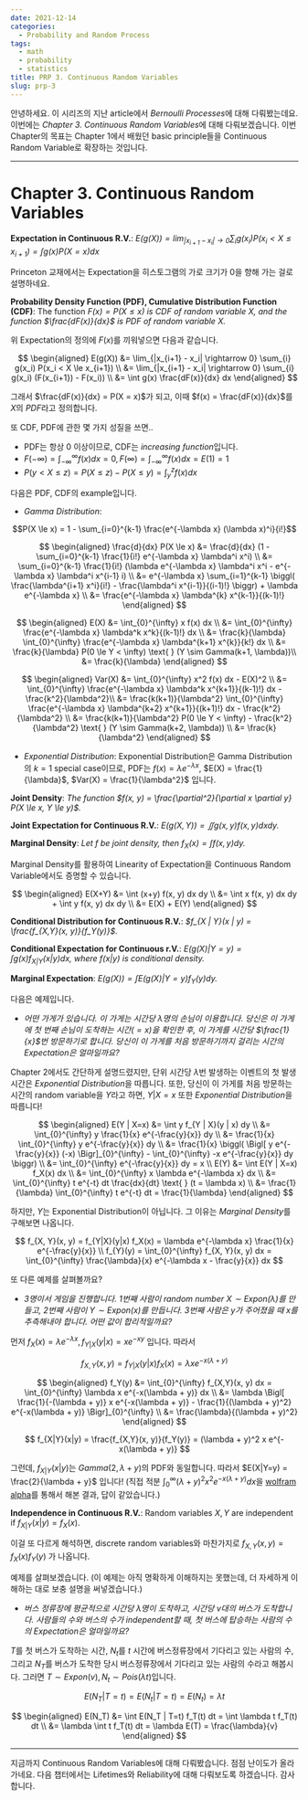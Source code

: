 ```yaml
---
date: 2021-12-14
categories:
  - Probability and Random Process
tags:
  - math
  - probability
  - statistics
title: PRP 3. Continuous Random Variables
slug: prp-3
---
```


안녕하세요. 이 시리즈의 지난 article에서 *Bernoulli Processes*에 대해 다뤄봤는데요. 이번에는 *Chapter 3. Continuous Random Variables*에 대해 다뤄보겠습니다. 이번 Chapter의 목표는 Chapter 1에서 배웠던 basic principle들을 Continuous Random Variable로 확장하는 것입니다.

<!-- more -->
---

# Chapter 3. Continuous Random Variables

**Expectation in Continuous R.V.**: *$E(g(X)) = \lim_{|x_{i+1} - x_i| \rightarrow 0} \sum_{i} g(x_i) P(x_i < X \le x_{i+1}) = \int g(x) P(X=x) dx$*

Princeton 교재에서는 Expectation을 히스토그램의 가로 크기가 0을 향해 가는 걸로 설명하네요.

**Probability Density Function (PDF), Cumulative Distribution Function (CDF)**: The function *$F(x) = P(X \le x)$ is CDF of random variable $X$, and the function $\frac{dF(x)}{dx}$ is PDF of random variable $X$.*

위 Expectation의 정의에 $F(x)$를 끼워넣으면 다음과 같습니다.

$$
\begin{aligned}
E(g(X)) &= \lim_{|x_{i+1} - x_i| \rightarrow 0} \sum_{i} g(x_i) P(x_i < X \le x_{i+1}) \\
&= \lim_{|x_{i+1} - x_i| \rightarrow 0} \sum_{i} g(x_i) (F(x_{i+1}) - F(x_i)) \\
&= \int g(x) \frac{dF(x)}{dx} dx
\end{aligned}
$$

그래서 $\frac{dF(x)}{dx} = P(X = x)$가 되고, 이때 $f(x) = \frac{dF(x)}{dx}$를 $X$의 *PDF*라고 정의합니다.

또 CDF, PDF에 관한 몇 가지 성질을 쓰면..

- PDF는 항상 0 이상이므로, CDF는 *increasing function*입니다.
- $F(-\infty) = \int_{-\infty}^{\infty} f(x) dx = 0, F(\infty) = \int_{-\infty}^{\infty} f(x) dx = E(1) = 1$
- $P(y < X \le z) = P(X \le z) - P(X \le y) = \int_{y}^{z} f(x) dx$

다음은 PDF, CDF의 example입니다.

- *Gamma Distribution*:

$$P(X \le x) = 1 - \sum_{i=0}^{k-1} \frac{e^{-\lambda x} (\lambda x)^i}{i!}$$

$$
\begin{aligned}
\frac{d}{dx} P(X \le x) &= \frac{d}{dx} (1 - \sum_{i=0}^{k-1} \frac{1}{i!} e^{-\lambda x} \lambda^i x^i) \\
&= \sum_{i=0}^{k-1} \frac{1}{i!} (\lambda e^{-\lambda x} \lambda^i x^i - e^{-\lambda x} \lambda^i x^{i-1} i) \\
&= e^{-\lambda x} \sum_{i=1}^{k-1} \biggl( \frac{\lambda^{i+1} x^i}{i!} - \frac{\lambda^i x^{i-1}}{(i-1)!} \biggr) + \lambda e^{-\lambda x} \\
&= \frac{e^{-\lambda x} \lambda^{k} x^{k-1}}{(k-1)!}
\end{aligned}
$$

$$
\begin{aligned}
E(X) &= \int_{0}^{\infty} x f(x) dx \\
&= \int_{0}^{\infty} \frac{e^{-\lambda x} \lambda^k x^k}{(k-1)!} dx \\
&= \frac{k}{\lambda} \int_{0}^{\infty} \frac{e^{-\lambda x} \lambda^{k+1} x^{k}}{k!} dx \\
&= \frac{k}{\lambda} P(0 \le Y < \infty) \text{ } (Y \sim Gamma(k+1, \lambda))\\
&= \frac{k}{\lambda}
\end{aligned}
$$

$$
\begin{aligned}
Var(X) &= \int_{0}^{\infty} x^2 f(x) dx - E(X)^2 \\
&= \int_{0}^{\infty} \frac{e^{-\lambda x} \lambda^k x^{k+1}}{(k-1)!} dx - \frac{k^2}{\lambda^2}\\
&= \frac{k(k+1)}{\lambda^2} \int_{0}^{\infty} \frac{e^{-\lambda x} \lambda^{k+2} x^{k+1}}{(k+1)!} dx - \frac{k^2}{\lambda^2} \\
&= \frac{k(k+1)}{\lambda^2} P(0 \le Y < \infty) - \frac{k^2}{\lambda^2} \text{ } (Y \sim Gamma(k+2, \lambda)) \\
&= \frac{k}{\lambda^2}
\end{aligned}
$$

- *Exponential Distribution*: Exponential Distribution은 Gamma Distribution의 $k=1$ special case이므로, PDF는 $f(x) = \lambda e^{-\lambda x}$, $E(X) = \frac{1}{\lambda}$, $Var(X) = \frac{1}{\lambda^2}$ 입니다.

**Joint Density**: *The function $f(x, y) = \frac{\partial^2}{\partial x \partial y} P(X \le x, Y \le y)$.*

**Joint Expectation for Continuous R.V.**: *$E(g(X, Y)) = \iint g(x, y) f(x, y) dx dy$.*

**Marginal Density**: *Let $f$ be joint density, then $f_X(x) = \int f(x, y) dy$.*

Marginal Density를 활용하여 Linearity of Expectation을 Continuous Random Variable에서도 증명할 수 있습니다.

$$
\begin{aligned}
E(X+Y) &= \int (x+y) f(x, y) dx dy \\
&= \int x f(x, y) dx dy + \int y f(x, y) dx dy \\
&= E(X) + E(Y)
\end{aligned}
$$

**Conditional Distribution for Continuous R.V.**: *$f_{X | Y}(x | y) = \frac{f_{X,Y}(x, y)}{f_Y(y)}$.*

**Conditional Expectation for Continuous r.V.**: *$E(g(X) | Y=y) = \int g(x) f_{X | Y}(x | y) dx$, where $f(x | y)$ is conditional density.*

**Marginal Expectation**: *$E(g(X)) = \int E(g(X) | Y=y) f_Y(y) dy$.*

다음은 예제입니다.

- *어떤 가게가 있습니다. 이 가게는 시간당 $\lambda$명의 손님이 이용합니다. 당신은 이 가게에 첫 번째 손님이 도착하는 시간($=x$)을 확인한 후, 이 가게를 시간당 $\frac{1}{x}$번 방문하기로 합니다. 당신이 이 가게를 처음 방문하기까지 걸리는 시간의 Expectation은 얼마일까요?*

Chapter 2에서도 간단하게 설명드렸지만, 단위 시간당 $\lambda$번 발생하는 이벤트의 첫 발생 시간은 *Exponential Distribution*을 따릅니다. 또한, 당신이 이 가게를 처음 방문하는 시간의 random variable을 $Y$라고 하면, $Y | X=x$ 또한 *Exponential Distribution*을 따릅니다!

$$
\begin{aligned}
E(Y | X=x) &= \int y f_{Y | X}(y | x) dy \\
&= \int_{0}^{\infty} y \frac{1}{x} e^{-\frac{y}{x}} dy \\
&= \frac{1}{x} \int_{0}^{\infty} y e^{-\frac{y}{x}} dy \\
&= \frac{1}{x} \biggl( \Bigl[ y e^{-\frac{y}{x}} (-x) \Bigr]_{0}^{\infty} - \int_{0}^{\infty} -x e^{-\frac{y}{x}} dy \biggr) \\
&= \int_{0}^{\infty} e^{-\frac{y}{x}} dy = x
\\
E(Y) &= \int E(Y | X=x) f_X(x) dx \\
&= \int_{0}^{\infty} x \lambda e^{-\lambda x} dx \\
&= \int_{0}^{\infty} t e^{-t} dt \frac{dx}{dt} \text{ } (t = \lambda x) \\
&= \frac{1}{\lambda} \int_{0}^{\infty} t e^{-t} dt = \frac{1}{\lambda}
\end{aligned}
$$

하지만, $Y$는 Exponential Distribution이 아닙니다. 그 이유는 *Marginal Density*를 구해보면 나옵니다.

$$
f_{X, Y}(x, y) = f_{Y|X}(y|x) f_X(x) = \lambda e^{-\lambda x} \frac{1}{x} e^{-\frac{y}{x}} \\
f_{Y}(y) = \int_{0}^{\infty} f_{X, Y}(x, y) dx = \int_{0}^{\infty} \frac{\lambda}{x} e^{-\lambda x - \frac{y}{x}} dx
$$

또 다른 예제를 살펴볼까요?

- *3명이서 게임을 진행합니다. 1번째 사람이 random number $X \sim Expon(\lambda)$를 만들고, 2번째 사람이 $Y \sim Expon(x)$를 만듭니다. 3번째 사람은 $y$가 주어졌을 때 $x$를 추측해내야 합니다. 어떤 값이 합리적일까요?*

먼저 $f_X(x) = \lambda e^{-\lambda x}, f_{Y|X}(y|x) = x e^{-xy}$ 입니다. 따라서

$$f_{X,Y}(x, y) = f_{Y|X}(y|x) f_X(x) = \lambda x e^{-x(\lambda + y)}$$

$$
\begin{aligned}
f_Y(y) &= \int_{0}^{\infty} f_{X,Y}(x, y) dx = \int_{0}^{\infty} \lambda x e^{-x(\lambda + y)} dx \\
&= \lambda \Bigl[ \frac{1}{-(\lambda + y)} x e^{-x(\lambda + y)} - \frac{1}{(\lambda + y)^2} e^{-x(\lambda + y)} \Bigr]_{0}^{\infty} \\
&= \frac{\lambda}{(\lambda + y)^2}
\end{aligned}
$$

$$
f_{X|Y}(x|y) = \frac{f_{X,Y}(x, y)}{f_Y(y)} = (\lambda + y)^2 x e^{-x(\lambda + y)}
$$

그런데, $f_{X|Y}(x|y)$는 $Gamma(2, \lambda + y)$의 PDF와 동일합니다. 따라서 $E(X|Y=y) = \frac{2}{\lambda + y}$ 입니다! (직접 적분 $\int_{0}^{\infty} (\lambda + y)^2 x^2 e^{-x(\lambda + y)} dx$을 [wolfram alpha](https://www.wolframalpha.com/input/?i=integrate+%28a%2By%29%5E2+x%5E2+e%5E%28-x%28a%2By%29%29+dx+from+0+to+inf)를 통해서 해본 결과, 답이 같았습니다.)

**Independence in Continuous R.V.**: Random variables $X, Y$ are independent if $f_{X|Y}(x|y) = f_X(x)$.

이걸 또 다르게 해석하면, discrete random variables와 마찬가지로 $f_{X,Y}(x, y) = f_X(x) f_Y(y)$ 가 나옵니다.

예제를 살펴보겠습니다. (이 예제는 아직 명확하게 이해하지는 못했는데, 더 자세하게 이해하는 대로 보충 설명을 써넣겠습니다.)

- *버스 정류장에 평균적으로 시간당 $\lambda$명이 도착하고, 시간당 $v$대의 버스가 도착합니다. 사람들의 수와 버스의 수가 independent할 때, 첫 버스에 탑승하는 사람의 수의 Expectation은 얼마일까요?*

$T$를 첫 버스가 도착하는 시간, $N_t$를 $t$ 시간에 버스정류장에서 기다리고 있는 사람의 수, 그리고 $N_T$를 버스가 도착한 당시 버스정류장에서 기다리고 있는 사람의 수라고 해봅시다. 그러면 $T \sim Expon(v), N_t \sim Pois(\lambda t)$입니다.

$$E(N_T | T=t) = E(N_t | T=t) = E(N_t) = \lambda t$$

$$
\begin{aligned}
E(N_T) &= \int E(N_T | T=t) f_T(t) dt = \int \lambda t f_T(t) dt \\
&= \lambda \int t f_T(t) dt = \lambda E(T) = \frac{\lambda}{v}
\end{aligned}
$$

---

지금까지 Continuous Random Variables에 대해 다뤄봤습니다. 점점 난이도가 올라가네요. 다음 챕터에서는 Lifetimes와 Reliability에 대해 다뤄보도록 하겠습니다. 감사합니다.